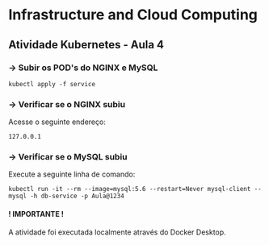# Infrastructure and Cloud Computing
## Atividade Kubernetes - Aula 4

### -> Subir os POD's do NGINX e MySQL

``` kubectl apply -f service  ```

### -> Verificar se o NGINX subiu 

Acesse o seguinte endereço: 

``` 127.0.0.1 ```

### -> Verificar se o MySQL subiu

Execute a seguinte linha de comando:

``` kubectl run -it --rm --image=mysql:5.6 --restart=Never mysql-client -- mysql -h db-service -p Aula@1234 ```

#### ! IMPORTANTE ! 

A atividade foi executada localmente através do Docker Desktop.
